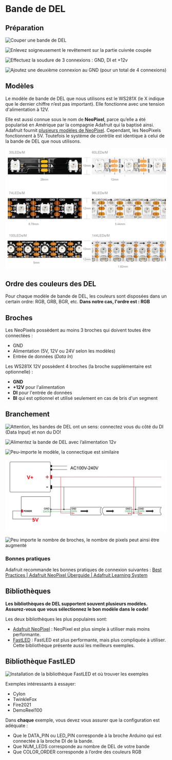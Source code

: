 # Bande de DEL

## Préparation

![Couper une bande de DEL](./Diapositive1.SVG)

![Enlevez soigneusement le revêtement sur la partie cuivrée coupée](./Diapositive2.SVG)

![Effectuez la soudure de 3 connexions : GND, DI et +12v](./Diapositive3.SVG)

![Ajoutez une deuxième connexion au GND (pour un total de 4 connexions)](./Diapositive4.SVG)

## Modèles

Le modèle de bande de DEL que nous utilisons est le WS281X (le X indique que le dernier chiffre n’est pas important). Elle fonctionne avec une tension d'alimentation à 12V.

Elle est aussi connue sous le nom de **NeoPixel**, parce qu’elle a été popularisé en Amérique par la compagnie Adafruit qui la baptisé ainsi. Adafruit fournit [plusieurs modèles de NeoPixel](https://www.adafruit.com/category/168). Cependant, les NeoPixels fonctionnent à 5V. Toutefois le système de contrôle est identique à celui de la bande de DEL que nous utilisons.

![Différents modèles de bandes de DEL](./bande_del_modeles.svg)


## Ordre des couleurs des DEL

Pour chaque modèle de bande de DEL, les couleurs sont disposées dans un certain ordre: RGB, GRB, BGR, etc. **Dans notre cas, l'ordre est : RGB**

## Broches

Les NeoPixels possèdent au moins 3 broches qui doivent toutes être connectées :
* GND
* Alimentation (5V, 12V ou 24V selon les modèles)
* Entrée de données (*Data In*)

Les WS281X 12V possèdent 4 broches (la broche supplémentaire est optionnelle) :
* **GND**
* **+12V** pour l'alimentation
* **DI** pour l'entrée de données
* **BI** qui est optionnel et utilisé seulement en cas de bris d'un segment

## Branchement

![Attention, les bandes de DEL ont un sens: connectez vous du côté du DI (Data Input) et non du DO!](./bande_del_sens.svg)

![Alimentez la bande de DEL avec l’alimentation 12v](./Diapositive5.SVG)

![Peu-importe le modèle, la connectique est similaire](./bande_del_connectique.svg)

![Les bandes peuvent être allongées en connectant les DO aux DI des bandes suivantes](./bande_del_extension_schema.svg)

![Peu importe le nombre de broches, le nombre de pixels peut ainsi être augmenté](./bande_del_extension.svg)

### Bonnes pratiques

Adafruit recommande les bonnes pratiques de connexion suivantes : [Best Practices | Adafruit NeoPixel Überguide | Adafruit Learning System](https://learn.adafruit.com/adafruit-neopixel-uberguide/best-practices)

## Bibliothèques

**Les bibliothèques de DEL supportent souvent plusieurs modèles. Assurez-vous que vous sélectionnez le bon modèle dans le code!** 

Les deux bibliothèques les plus populaires sont:
* [Adafruit NeoPixel](https://learn.adafruit.com/adafruit-neopixel-uberguide/the-magic-of-neopixels) : NeoPixel est plus simple à utiliser mais moins performante.
* [FastLED](https://github.com/FastLED/FastLED) : FastLED est plus performante, mais plus compliquée à utiliser. Cette bibliothèque présente aussi les meilleurs exemples.

## Bibliothèque FastLED

![Installation de la bibliothèque FastLED et où trouver les exemples](./Diapositive6.SVG)

Exemples intéressants à essayer:
* Cylon
* TwinkleFox
* Fire2021
* DemoReel100

Dans **chaque** exemple, vous devez vous assurer que la configuration est adéquate :
* Que le DATA_PIN ou LED_PIN corresponde à la broche Arduino qui est connectée à la broche DI de la bande.
* Que NUM_LEDS corresponde au nombre de DEL de votre bande
* Que COLOR_ORDER corresponde à l’ordre des couleurs RGB



